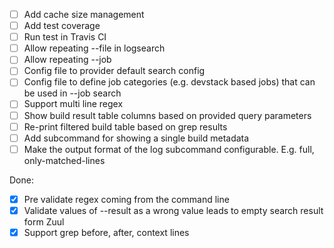 - [ ] Add cache size management 
- [ ] Add test coverage
- [ ] Run test in Travis CI
- [ ] Allow repeating --file in logsearch
- [ ] Allow repeating --job
- [ ] Config file to provider default search config
- [ ] Config file to define job categories (e.g. devstack based jobs) that can
  be used in --job search
- [ ] Support multi line regex
- [ ] Show build result table columns based on provided query parameters
- [ ] Re-print filtered build table based on grep results
- [ ] Add subcommand for showing a single build metadata
- [ ] Make the output format of the log subcommand configurable. E.g. full,
  only-matched-lines

Done:
- [x] Pre validate regex coming from the command line
- [x] Validate values of --result as a wrong value leads to empty search
  result form Zuul
- [x] Support grep before, after, context lines
